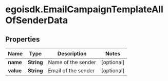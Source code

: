 # egoisdk.EmailCampaignTemplateAllOfSenderData

## Properties

Name | Type | Description | Notes
------------ | ------------- | ------------- | -------------
**name** | **String** | Name of the sender | [optional] 
**value** | **String** | Email of the sender | [optional] 


